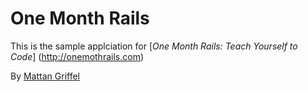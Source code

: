 # One Month Rails

This is the sample applciation for 
[*One Month Rails: Teach Yourself to Code*] (http://onemothrails.com)

By [Mattan Griffel](http://originalsinevents.com)
